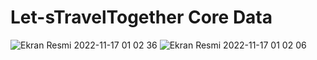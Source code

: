 # Let-sTravelTogether Core Data

![Ekran Resmi 2022-11-17 01 02 36](https://user-images.githubusercontent.com/44572600/202304241-39340b06-7bac-4025-a537-c06b629bde26.png)
![Ekran Resmi 2022-11-17 01 02 06](https://user-images.githubusercontent.com/44572600/202304323-f6e6cc01-f326-4c5f-81e5-44af0a4f7e60.png)
